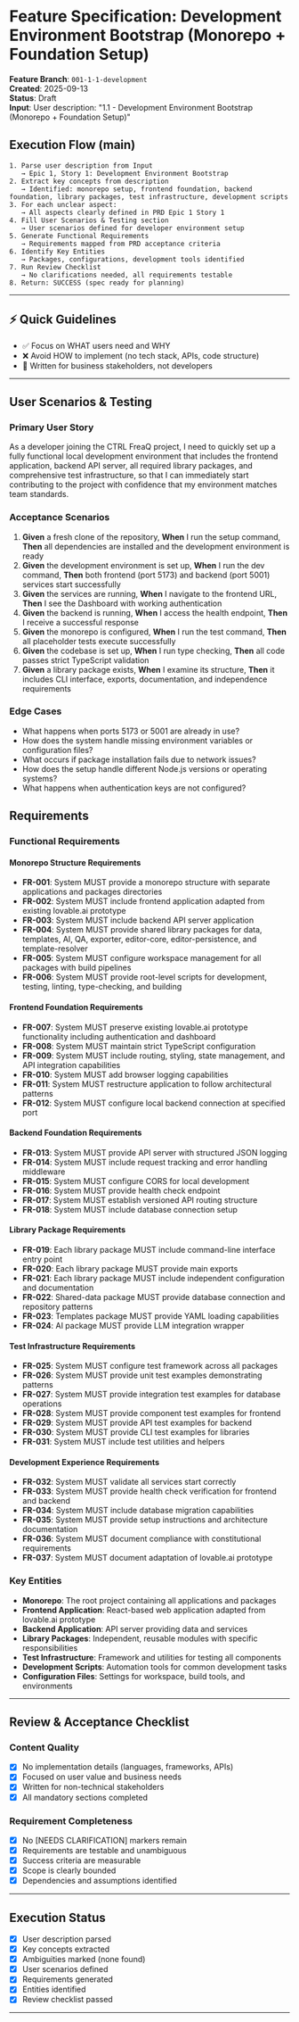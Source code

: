 # Feature Specification: Development Environment Bootstrap (Monorepo + Foundation Setup)

**Feature Branch**: `001-1-1-development`  
**Created**: 2025-09-13  
**Status**: Draft  
**Input**: User description: "1.1 - Development Environment Bootstrap (Monorepo + Foundation Setup)"

## Execution Flow (main)
```
1. Parse user description from Input
   → Epic 1, Story 1: Development Environment Bootstrap
2. Extract key concepts from description
   → Identified: monorepo setup, frontend foundation, backend foundation, library packages, test infrastructure, development scripts
3. For each unclear aspect:
   → All aspects clearly defined in PRD Epic 1 Story 1
4. Fill User Scenarios & Testing section
   → User scenarios defined for developer environment setup
5. Generate Functional Requirements
   → Requirements mapped from PRD acceptance criteria
6. Identify Key Entities
   → Packages, configurations, development tools identified
7. Run Review Checklist
   → No clarifications needed, all requirements testable
8. Return: SUCCESS (spec ready for planning)
```

---

## ⚡ Quick Guidelines
- ✅ Focus on WHAT users need and WHY
- ❌ Avoid HOW to implement (no tech stack, APIs, code structure)
- 👥 Written for business stakeholders, not developers

---

## User Scenarios & Testing

### Primary User Story
As a developer joining the CTRL FreaQ project, I need to quickly set up a fully functional local development environment that includes the frontend application, backend API server, all required library packages, and comprehensive test infrastructure, so that I can immediately start contributing to the project with confidence that my environment matches team standards.

### Acceptance Scenarios
1. **Given** a fresh clone of the repository, **When** I run the setup command, **Then** all dependencies are installed and the development environment is ready
2. **Given** the development environment is set up, **When** I run the dev command, **Then** both frontend (port 5173) and backend (port 5001) services start successfully
3. **Given** the services are running, **When** I navigate to the frontend URL, **Then** I see the Dashboard with working authentication
4. **Given** the backend is running, **When** I access the health endpoint, **Then** I receive a successful response
5. **Given** the monorepo is configured, **When** I run the test command, **Then** all placeholder tests execute successfully
6. **Given** the codebase is set up, **When** I run type checking, **Then** all code passes strict TypeScript validation
7. **Given** a library package exists, **When** I examine its structure, **Then** it includes CLI interface, exports, documentation, and independence requirements

### Edge Cases
- What happens when ports 5173 or 5001 are already in use?
- How does the system handle missing environment variables or configuration files?
- What occurs if package installation fails due to network issues?
- How does the setup handle different Node.js versions or operating systems?
- What happens when authentication keys are not configured?

## Requirements

### Functional Requirements

#### Monorepo Structure Requirements
- **FR-001**: System MUST provide a monorepo structure with separate applications and packages directories
- **FR-002**: System MUST include frontend application adapted from existing lovable.ai prototype
- **FR-003**: System MUST include backend API server application
- **FR-004**: System MUST provide shared library packages for data, templates, AI, QA, exporter, editor-core, editor-persistence, and template-resolver
- **FR-005**: System MUST configure workspace management for all packages with build pipelines
- **FR-006**: System MUST provide root-level scripts for development, testing, linting, type-checking, and building

#### Frontend Foundation Requirements
- **FR-007**: System MUST preserve existing lovable.ai prototype functionality including authentication and dashboard
- **FR-008**: System MUST maintain strict TypeScript configuration
- **FR-009**: System MUST include routing, styling, state management, and API integration capabilities
- **FR-010**: System MUST add browser logging capabilities
- **FR-011**: System MUST restructure application to follow architectural patterns
- **FR-012**: System MUST configure local backend connection at specified port

#### Backend Foundation Requirements
- **FR-013**: System MUST provide API server with structured JSON logging
- **FR-014**: System MUST include request tracking and error handling middleware
- **FR-015**: System MUST configure CORS for local development
- **FR-016**: System MUST provide health check endpoint
- **FR-017**: System MUST establish versioned API routing structure
- **FR-018**: System MUST include database connection setup

#### Library Package Requirements
- **FR-019**: Each library package MUST include command-line interface entry point
- **FR-020**: Each library package MUST provide main exports
- **FR-021**: Each library package MUST include independent configuration and documentation
- **FR-022**: Shared-data package MUST provide database connection and repository patterns
- **FR-023**: Templates package MUST provide YAML loading capabilities
- **FR-024**: AI package MUST provide LLM integration wrapper

#### Test Infrastructure Requirements
- **FR-025**: System MUST configure test framework across all packages
- **FR-026**: System MUST provide unit test examples demonstrating patterns
- **FR-027**: System MUST provide integration test examples for database operations
- **FR-028**: System MUST provide component test examples for frontend
- **FR-029**: System MUST provide API test examples for backend
- **FR-030**: System MUST provide CLI test examples for libraries
- **FR-031**: System MUST include test utilities and helpers

#### Development Experience Requirements
- **FR-032**: System MUST validate all services start correctly
- **FR-033**: System MUST provide health check verification for frontend and backend
- **FR-034**: System MUST include database migration capabilities
- **FR-035**: System MUST provide setup instructions and architecture documentation
- **FR-036**: System MUST document compliance with constitutional requirements
- **FR-037**: System MUST document adaptation of lovable.ai prototype

### Key Entities

- **Monorepo**: The root project containing all applications and packages
- **Frontend Application**: React-based web application adapted from lovable.ai prototype
- **Backend Application**: API server providing data and services
- **Library Packages**: Independent, reusable modules with specific responsibilities
- **Test Infrastructure**: Framework and utilities for testing all components
- **Development Scripts**: Automation tools for common development tasks
- **Configuration Files**: Settings for workspace, build tools, and environments

---

## Review & Acceptance Checklist

### Content Quality
- [x] No implementation details (languages, frameworks, APIs)
- [x] Focused on user value and business needs
- [x] Written for non-technical stakeholders
- [x] All mandatory sections completed

### Requirement Completeness
- [x] No [NEEDS CLARIFICATION] markers remain
- [x] Requirements are testable and unambiguous  
- [x] Success criteria are measurable
- [x] Scope is clearly bounded
- [x] Dependencies and assumptions identified

---

## Execution Status

- [x] User description parsed
- [x] Key concepts extracted
- [x] Ambiguities marked (none found)
- [x] User scenarios defined
- [x] Requirements generated
- [x] Entities identified
- [x] Review checklist passed

---